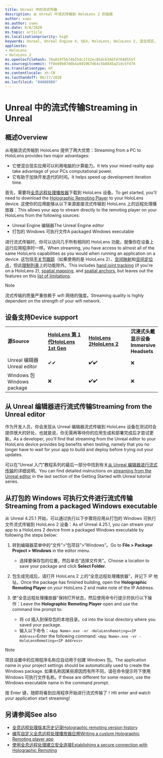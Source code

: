 ```yaml
---
title: Unreal 中的流式传输
description: 从 Unreal 中流式传输到 HoloLens 2 的指南
author: suwu
ms.author: suwu
ms.date: 6/8/2020
ms.topic: article
ms.localizationpriority: high
keywords: Unreal, Unreal Engine 4, UE4, HoloLens, HoloLens 2, 混合现实, 流式传输, 电脑, 全息应用远程处理, 全息远程处理播放器, 文档
appliesto:
- HoloLens
- HoloLens 2
ms.openlocfilehash: 78a019f5b74b254c1f32ec85dc639df47648555f
ms.sourcegitcommit: ff0e89b07d0b4a945967d64c5b8845a21dc5f476
ms.translationtype: HT
ms.contentlocale: zh-CN
ms.lasthandoff: 06/17/2020
ms.locfileid: "84888908"
---
```

# <a name="streaming-in-unreal"></a><span data-ttu-id="a541e-104">Unreal 中的流式传输</span><span class="sxs-lookup"><span data-stu-id="a541e-104">Streaming in Unreal</span></span>

## <a name="overview"></a><span data-ttu-id="a541e-105">概述</span><span class="sxs-lookup"><span data-stu-id="a541e-105">Overview</span></span>
<span data-ttu-id="a541e-106">从电脑流式传输到 HoloLens 提供了两大优势：</span><span class="sxs-lookup"><span data-stu-id="a541e-106">Streaming from a PC to HoloLens provides two major advantages:</span></span> 
* <span data-ttu-id="a541e-107">它使混合现实应用可以利用电脑的计算能力。</span><span class="sxs-lookup"><span data-stu-id="a541e-107">It lets your mixed reality app take advantage of your PCs computational power.</span></span> 
* <span data-ttu-id="a541e-108">它有助于加快开发迭代的时间。</span><span class="sxs-lookup"><span data-stu-id="a541e-108">It helps speed up development iteration time.</span></span> 

<span data-ttu-id="a541e-109">首先，需要将[全息远程处理播放器](holographic-remoting-player.md)下载到 HoloLens 设备。</span><span class="sxs-lookup"><span data-stu-id="a541e-109">To get started, you'll need to download the [Holographic Remoting Player](holographic-remoting-player.md) to your HoloLens device.</span></span> <span data-ttu-id="a541e-110">这使你的应用能够从以下来源直接流式传输到 HoloLens 上的远程处理播放器：</span><span class="sxs-lookup"><span data-stu-id="a541e-110">This allows your app to stream  directly to the remoting player on your HoloLens from the following sources:</span></span>

* <span data-ttu-id="a541e-111">Unreal Engine 编辑器</span><span class="sxs-lookup"><span data-stu-id="a541e-111">The Unreal Engine editor</span></span>
* <span data-ttu-id="a541e-112">打包的 Windows 可执行文件</span><span class="sxs-lookup"><span data-stu-id="a541e-112">A packaged Windows executable</span></span> 

<span data-ttu-id="a541e-113">进行流式传输时，你可以访问几乎所有相同的 HoloLens 功能，就像你在设备上运行应用程序时一样。</span><span class="sxs-lookup"><span data-stu-id="a541e-113">When streaming, you have access to almost all of the same HoloLens capabilities as you would when running an application on a device.</span></span> <span data-ttu-id="a541e-114">这包括[手关节跟踪](unreal-hand-tracking.md)（如果使用的是 HoloLens 2）、[空间映射](unreal-spatial-mapping.md)和[空间定位点](unreal-spatial-anchors.md)，但此[限制列表](holographic-remoting-troubleshooting.md)上的功能除外。</span><span class="sxs-lookup"><span data-stu-id="a541e-114">This includes [hand joint tracking](unreal-hand-tracking.md) (if you're on a HoloLens 2), [spatial mapping](unreal-spatial-mapping.md), and [spatial anchors](unreal-spatial-anchors.md), but leaves out the features on this [list of limitations](holographic-remoting-troubleshooting.md).</span></span> 

> [!NOTE]
> <span data-ttu-id="a541e-115">流式传输的质量严重依赖于 wifi 网络的强度。</span><span class="sxs-lookup"><span data-stu-id="a541e-115">Streaming quality is highly dependent on the strength of your wifi network.</span></span>

## <a name="device-support"></a><span data-ttu-id="a541e-116">设备支持</span><span class="sxs-lookup"><span data-stu-id="a541e-116">Device support</span></span>

<table>
    <colgroup>
    <col width="33%" />
    <col width="33%" />
    <col width="33%" />
    </colgroup>
    <tr>
        <td><span data-ttu-id="a541e-117"><strong>源</strong></span><span class="sxs-lookup"><span data-stu-id="a541e-117"><strong>Source</strong></span></span></td>
        <td><span data-ttu-id="a541e-118"><a href="https://docs.microsoft.com/hololens/hololens1-hardware"><strong>HoloLens 第 1 代</strong></a></span><span class="sxs-lookup"><span data-stu-id="a541e-118"><a href="https://docs.microsoft.com/hololens/hololens1-hardware"><strong>HoloLens 1st Gen</strong></a></span></span></td>
        <td><span data-ttu-id="a541e-119"><a href="https://www.microsoft.com/hololens/hardware"><strong>HoloLens 2</strong></a></span><span class="sxs-lookup"><span data-stu-id="a541e-119"><a href="https://www.microsoft.com/hololens/hardware"><strong>HoloLens 2</strong></a></span></span></td>
        <td><span data-ttu-id="a541e-120"><strong>沉浸式头戴显示设备</strong></span><span class="sxs-lookup"><span data-stu-id="a541e-120"><strong>Immersive Headsets</strong></span></span></td>
    </tr>
     <tr>
        <td><span data-ttu-id="a541e-121">Unreal 编辑器</span><span class="sxs-lookup"><span data-stu-id="a541e-121">Unreal editor</span></span></td>
        <td><span data-ttu-id="a541e-122">✔</span><span class="sxs-lookup"><span data-stu-id="a541e-122">✔</span></span></td>
        <td><span data-ttu-id="a541e-123">✔️</span><span class="sxs-lookup"><span data-stu-id="a541e-123">✔️</span></span></td>
        <td>❌</td>
    </tr>
    <tr>
        <td><span data-ttu-id="a541e-124">Windows 包</span><span class="sxs-lookup"><span data-stu-id="a541e-124">Windows package</span></span></td>
        <td>❌</td>
        <td><span data-ttu-id="a541e-125">✔️</span><span class="sxs-lookup"><span data-stu-id="a541e-125">✔️</span></span></td>
        <td>❌</td>
    </tr>

</table>

## <a name="streaming-from-the-unreal-editor"></a><span data-ttu-id="a541e-126">从 Unreal 编辑器进行流式传输</span><span class="sxs-lookup"><span data-stu-id="a541e-126">Streaming from the Unreal editor</span></span>

<span data-ttu-id="a541e-127">作为开发人员，你会发现从 Unreal 编辑器流式传输到 HoloLens 设备在测试时会提供很大的好处，也就是说，你无需再等待你的应用生成和部署完成后才尝试更新。</span><span class="sxs-lookup"><span data-stu-id="a541e-127">As a developer, you'll find that streaming from the Unreal editor to your HoloLens device provides big benefits when testing, namely that you no longer have to wait for your app to build and deploy before trying out your updates.</span></span>

<span data-ttu-id="a541e-128">可以在“Unreal 入门”教程系列的最后一部分中找到有关[从 Unreal 编辑器进行流式传输](unreal-uxt-ch6.md#device-only-streaming)的详细说明。</span><span class="sxs-lookup"><span data-stu-id="a541e-128">You can find detailed instructions on [streaming from the Unreal editor](unreal-uxt-ch6.md#device-only-streaming) in the last section of the Getting Started with Unreal tutorial series.</span></span>

## <a name="streaming-from-a-packaged-windows-executable"></a><span data-ttu-id="a541e-129">从打包的 Windows 可执行文件进行流式传输</span><span class="sxs-lookup"><span data-stu-id="a541e-129">Streaming from a packaged Windows executable</span></span>

<span data-ttu-id="a541e-130">从 Unreal 4.25.1 开始，可以通过执行以下步骤将应用从打包的 Windows 可执行文件流式传输到 HoloLens 2 设备：</span><span class="sxs-lookup"><span data-stu-id="a541e-130">As of Unreal 4.25.1, you can stream your app to a HoloLens 2 device from a packaged Windows executable by following the steps below:</span></span> 

1. <span data-ttu-id="a541e-131">转到编辑器菜单中的“文件”>“包项目”>“Windows”。</span><span class="sxs-lookup"><span data-stu-id="a541e-131">Go to **File > Package Project > Windows** in the editor menu.</span></span> 
    * <span data-ttu-id="a541e-132">选择要保存包的位置，然后单击“选择文件夹”。</span><span class="sxs-lookup"><span data-stu-id="a541e-132">Choose a location to save your package and click **Select Folder**.</span></span>

2. <span data-ttu-id="a541e-133">包生成完成后，请打开 HoloLens 2 上的“全息远程处理播放器”，并记下 IP 地址。</span><span class="sxs-lookup"><span data-stu-id="a541e-133">Once the package has finished building, open the **Holographic Remoting Player** on your HoloLens 2 and make note of the IP Address.</span></span> 
3. <span data-ttu-id="a541e-134">使“全息远程处理播放器”保持打开状态，然后使用命令行提示符执行以下操作：</span><span class="sxs-lookup"><span data-stu-id="a541e-134">Leave the **Holographic Remoting Player** open and use the command line prompt to:</span></span> 
    * <span data-ttu-id="a541e-135">将 cd 插入到保存包的本地目录。</span><span class="sxs-lookup"><span data-stu-id="a541e-135">cd into the local directory where you saved your package.</span></span>
    * <span data-ttu-id="a541e-136">输入以下命令：```<App Name>.exe -vr -HoloLensRemoting=<IP Address>```</span><span class="sxs-lookup"><span data-stu-id="a541e-136">Enter the following command: ```<App Name>.exe -vr -HoloLensRemoting=<IP Address>```</span></span>

> [!NOTE]
> <span data-ttu-id="a541e-137">项目设置中的应用程序名称应自动用于创建 Windows 包。</span><span class="sxs-lookup"><span data-stu-id="a541e-137">The application name in your project settings should be automatically used to create the Windows package.</span></span> <span data-ttu-id="a541e-138">如果名称因某些原因而有所不同，请在命令提示符下使用 Windows 可执行文件名称。</span><span class="sxs-lookup"><span data-stu-id="a541e-138">If these are different for some reason, use the Windows executable name in the command prompt.</span></span>

<span data-ttu-id="a541e-139">按 Enter 键，随即将看到应用程序开始进行流式传输了！</span><span class="sxs-lookup"><span data-stu-id="a541e-139">Hit enter and watch your application start streaming!</span></span>

## <a name="see-also"></a><span data-ttu-id="a541e-140">另请参阅</span><span class="sxs-lookup"><span data-stu-id="a541e-140">See also</span></span>
* [<span data-ttu-id="a541e-141">全息远程处理版本历史记录</span><span class="sxs-lookup"><span data-stu-id="a541e-141">Holographic remoting version history</span></span>](holographic-remoting-version-history.md)
* [<span data-ttu-id="a541e-142">编写自定义全息远程处理播放器应用</span><span class="sxs-lookup"><span data-stu-id="a541e-142">Writing a custom Holographic Remoting player app</span></span>](holographic-remoting-create-player.md)
* [<span data-ttu-id="a541e-143">使用全息远程处理建立安全连接</span><span class="sxs-lookup"><span data-stu-id="a541e-143">Establishing a secure connection with Holographic Remoting</span></span>](holographic-remoting-secure-connection.md)
